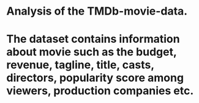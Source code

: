 #  Analysis of the TMDb-movie-data.
# The dataset contains information about movie such as the budget, revenue, tagline, title, casts, directors, popularity score among viewers, production companies etc. 

